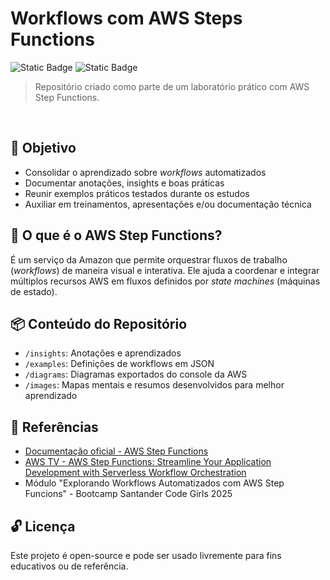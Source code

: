 # Workflows com AWS Steps Functions
![Static Badge](https://img.shields.io/badge/SANTANDER%20CODE%20GIRLS%202025-db467d)
![Static Badge](https://img.shields.io/badge/AWS-8a2be2)


> Repositório criado como parte de um laboratório prático com AWS Step Functions.

<br>

## 🎯 Objetivo 
- Consolidar o aprendizado sobre *workflows* automatizados
- Documentar anotações, insights e boas práticas
- Reunir exemplos práticos testados durante os estudos
- Auxiliar em treinamentos, apresentações e/ou documentação técnica

## 📌 O que é o AWS Step Functions?
É um serviço da Amazon que permite orquestrar fluxos de trabalho (*workflows*) de maneira visual e interativa. Ele ajuda a coordenar e integrar múltiplos recursos AWS em fluxos definidos por *state machines* (máquinas de estado).

## 📦 Conteúdo do Repositório
- `/insights`: Anotações e aprendizados
- `/examples`: Definições de workflows em JSON
- `/diagrams`: Diagramas exportados do console da AWS
- `/images`: Mapas mentais e resumos desenvolvidos para melhor aprendizado

## 🔗 Referências
- [Documentação oficial - AWS Step Functions](https://docs.aws.amazon.com/step-functions/)
- [AWS TV - AWS Step Functions: Streamline Your Application Development with Serverless Workflow Orchestration](https://aws.amazon.com/pt/awstv/watch/d63526be5fe/)
- Módulo "Explorando Workflows Automatizados com AWS Step Funcions" - Bootcamp Santander Code Girls 2025

## 🔓 Licença
Este projeto é open-source e pode ser usado livremente para fins educativos ou de referência.
